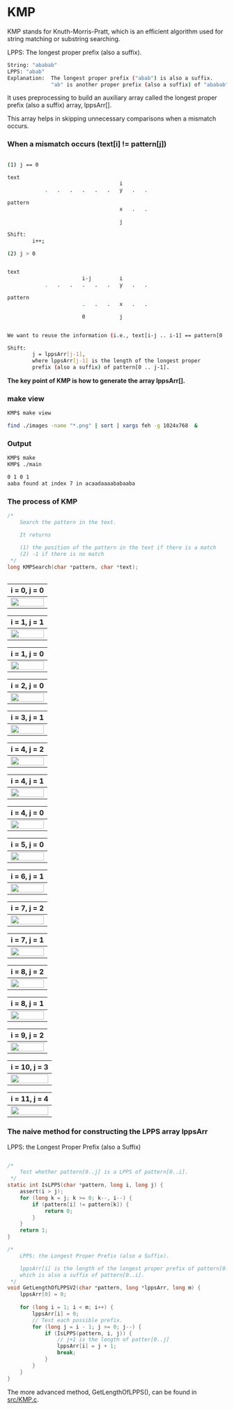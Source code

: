# KMP

KMP stands for Knuth-Morris-Pratt, which is an efficient algorithm used for string matching or substring searching. 

LPPS: The longest proper prefix (also a suffix). 

```sh
String: "ababab"
LPPS: "abab"
Explanation:  The longest proper prefix ("abab") is also a suffix.
              "ab" is another proper prefix (also a suffix) of "ababab", but not the longest.
```


It uses preprocessing to build an auxiliary array called the longest proper prefix (also a suffix) array, lppsArr[]. 

This array helps in skipping unnecessary comparisons when a mismatch occurs.

### When a mismatch occurs (text[i] != pattern[j])

```sh

(1) j == 0

text
                                    i
            .   .   .   .   .   .   y   .   .   

pattern
                                    x   .   .

                                    j

Shift:
        i++;
```

```sh
(2) j > 0            


text
                        i-j         i
            .   .   .   .   .   .   y   .   .   

pattern
                        .   .   .   x   .   .

                        0           j


We want to reuse the information (i.e., text[i-j .. i-1] == pattern[0 .. j-1])

Shift:
        j = lppsArr[j-1],  
        where lppsArr[j-1] is the length of the longest proper 
        prefix (also a suffix) of pattern[0 .. j-1].
```

**The key point of KMP is how to generate the array lppsArr[].**

### make view 

```sh
KMP$ make view

find ./images -name "*.png" | sort | xargs feh -g 1024x768  &
```



### Output
```sh
KMP$ make
KMP$ ./main

0 1 0 1 
aaba found at index 7 in acaadaaaababaaba 

```

### The process of KMP

```C
/* 
    Search the pattern in the text.

    It returns

    (1) the position of the pattern in the text if there is a match
    (2) -1 if there is no match
 */
long KMPSearch(char *pattern, char *text);
 
```

| i = 0, j = 0 | 
|:-------------:|
| <img src="images/KMP_0000.png" width="100%" height="100%"> |

| i = 1, j = 1 | 
|:-------------:|
| <img src="images/KMP_0001.png" width="100%" height="100%"> |

| i = 1, j = 0 | 
|:-------------:|
| <img src="images/KMP_0002.png" width="100%" height="100%"> |

| i = 2, j = 0 | 
|:-------------:|
| <img src="images/KMP_0003.png" width="100%" height="100%"> |

| i = 3, j = 1 | 
|:-------------:|
| <img src="images/KMP_0004.png" width="100%" height="100%"> |

| i = 4, j = 2 | 
|:-------------:|
| <img src="images/KMP_0005.png" width="100%" height="100%"> |

| i = 4, j = 1 | 
|:-------------:|
| <img src="images/KMP_0006.png" width="100%" height="100%"> |


| i = 4, j = 0 | 
|:-------------:|
| <img src="images/KMP_0007.png" width="100%" height="100%"> |


| i = 5, j = 0 | 
|:-------------:|
| <img src="images/KMP_0008.png" width="100%" height="100%"> |

| i = 6, j = 1 | 
|:-------------:|
| <img src="images/KMP_0009.png" width="100%" height="100%"> |

| i = 7, j = 2 | 
|:-------------:|
| <img src="images/KMP_0010.png" width="100%" height="100%"> |


| i = 7, j = 1 | 
|:-------------:|
| <img src="images/KMP_0011.png" width="100%" height="100%"> |


| i = 8, j = 2 | 
|:-------------:|
| <img src="images/KMP_0012.png" width="100%" height="100%"> |


| i = 8, j = 1 | 
|:-------------:|
| <img src="images/KMP_0013.png" width="100%" height="100%"> |

| i = 9, j = 2 | 
|:-------------:|
| <img src="images/KMP_0014.png" width="100%" height="100%"> |


| i = 10, j = 3 | 
|:-------------:|
| <img src="images/KMP_0015.png" width="100%" height="100%"> |


| i = 11, j = 4 | 
|:-------------:|
| <img src="images/KMP_0016.png" width="100%" height="100%"> |

### The naive method for constructing the LPPS array lppsArr

LPPS: the Longest Proper Prefix (also a Suffix)

```C

/*
    Test whether pattern[0..j] is a LPPS of pattern[0..i].    
 */
static int IsLPPS(char *pattern, long i, long j) {
    assert(i > j);
    for (long k = j; k >= 0; k--, i--) {
        if (pattern[i] != pattern[k]) {
            return 0;
        }
    }
    return 1;
}

/*
    LPPS: the Longest Proper Prefix (also a Suffix).

    lppsArr[i] is the length of the longest proper prefix of pattern[0..i]
    which is also a suffix of pattern[0..i].
 */
void GetLengthOfLPPSV2(char *pattern, long *lppsArr, long m) {
    lppsArr[0] = 0;
    
    for (long i = 1; i < m; i++) {
        lppsArr[i] = 0;
        // Test each possible prefix.  
        for (long j = i - 1; j >= 0; j--) {
            if (IsLPPS(pattern, i, j)) {
                // j+1 is the length of patter[0..j]
                lppsArr[i] = j + 1;
                break;
            }
        } 
    }
}

```

The more advanced method, GetLengthOfLPPS(), can be found in [src/KMP.c](./src/KMP.c).

